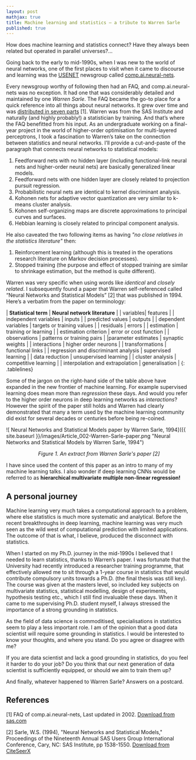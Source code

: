 ```yaml
---
layout: post
mathjax: true
title: Machine learning and statistics – a tribute to Warren Sarle
published: true
---
```

How does machine learning and statistics connect? Have they always been related but operated in parallel universes?...

Going back to the early to mid-1990s, when I was new to the world of neural networks, one of the first places to visit when it came to discourse and learning was the [USENET]( https://en.wikipedia.org/wiki/Usenet)  newsgroup called [comp.ai.neural-nets]( https://groups.google.com/forum/#!forum/comp.ai.neural-nets). 

Every newsgroup worthy of following then had an FAQ, and comp.ai.neural-nets was no exception. It had one that was considerably detailed and maintained by one _Warren Sarle_. The FAQ became the go-to place for a quick reference into all things about neural networks. It grew over time and was [distributed in seven parts]( ftp://ftp.sas.com/pub/neural/FAQ.html) \[1\].
Warren was from the SAS Institute and naturally (and highly probably!) a statistician by training. And that’s where the FAQ benefitted from his input. As an undergraduate working on a final-year project in the world of higher-order optimisation for multi-layered perceptrons, I took a fascination to Warren’s take on the connection between statistics and neural networks. I’ll provide a  cut-and-paste of the paragraph that connects neural networks to statistical models: 
1. Feedforward nets with no hidden layer (including functional-link neural nets and higher-order neural nets) are basically generalized linear models.
2. Feedforward nets with one hidden layer are closely related to projection pursuit regression.
3.	Probabilistic neural nets are identical to kernel discriminant analysis.
4. Kohonen nets for adaptive vector quantization are very similar to k-means cluster analysis.
5. Kohonen self-organizing maps are discrete approximations to principal curves and surfaces.
6. Hebbian learning is closely related to principal component analysis.

He also caveated the two following items as having _"no close relatives in the statistics literature"_ then:
1. Reinforcement learning (although this is treated in the operations research literature on Markov decision processes).
2. Stopped training (the purpose and effect of stopped training are similar to shrinkage estimation, but the method is quite different).

Warren was very specific when using words like _identical_ and _closely related_. I subsequently found a paper that Warren self-referenced called “Neural Networks and Statistical Models” \[2\] that was published in 1994. Here’s a verbatim from the paper on terminology:

<style>
.tablelines table, .tablelines td, .tablelines th {
        border: 1px solid black;
        }
</style>
| **Statistical term** | **Neural network literature** |
| variables| features |
| independent variables | inputs |
| predicted values | outputs |
| dependent variables | targets or training values |
| residuals | errors |
| estimation | training or learning |
| estimation criterion | error or cost function |
| observations | patterns or training pairs |
|parameter estimates | synaptic weights |
| interactions | higher order neurons |
| transformations | functional links |
| regression and discriminant analysis | supervised learning |
| data reduction | unsupervised learning |
| cluster analysis | competitive learning |
| interpolation and extrapolation | generalisation |
{: .tablelines}

Some of the jargon on the right-hand side of the table above have expanded in the new frontier of machine learning. For example supervised learning does mean more than _regression_ these days. And would you refer to the higher order neurons in deep learning networks as _interactions_? However the spirit of the paper still holds and Warren had clearly demonstrated that many a term used by the machine learning community did exist for several decades or centuries before being re-coined. 

![ Neural Networks and Statistical Models paper by Warren Sarle, 1994]({{ site.baseurl }}/images/Article_002-Warren-Sarle-paper.png "Neural Networks and Statistical Models by Warren Sarle, 1994")
<center><i>Figure 1. An extract from Warren Sarle's paper [2]</i></center>

I have since used the content of this paper as an intro to many of my machine learning talks. I also wonder if deep learning CNNs would be referred to as **hierarchical multivariate multiple non-linear regression!**

## A personal journey
Machine learning very much takes a computational approach to a problem, where else statistics is much more systematic and analytical. Before the recent breakthroughs in deep learning, machine learning was very much seen as the wild west of computational prediction with limited applications. The outcome of that is what, I believe, produced the disconnect with statistics.

When I started on my Ph.D. journey in the mid-1990s I believed that I needed to learn statistics, thanks to Warren’s paper. I was fortunate that the University had recently introduced a researcher training programme, that effectively allowed me to sit through a 1-year course in statistics that would contribute compulsory units towards a Ph.D. (the final thesis was still key). The course was given at the masters level, so included key subjects on multivariate statistics, statistical modelling, design of experiments, hypothesis testing etc., which I still find invaluable these days. When it came to me supervising Ph.D. student myself, I always stressed the importance of a strong grounding in statistics.

As the field of data science is commoditised, specialisations in statistics seem to play a less important role. I am of the opinion that a good data scientist will require some grounding in statistics. I would be interested to know your thoughts, and where you stand. Do you agree or disagree with me? 

If you are data scientist and lack a good grounding in statistics, do you feel it harder to do your job? Do you think that our next generation of data scientist is sufficiently equipped, or should we aim to train them up? 

And finally, whatever happened to Warren Sarle? Answers on a postcard.

## References
\[1\] FAQ of comp.ai.neural-nets, Last updated in 2002. [Download from sas.com]( ftp://ftp.sas.com/pub/neural/FAQ.html)

\[2\] Sarle, W.S. (1994), "Neural Networks and Statistical Models," Proceedings of the Nineteenth Annual SAS Users Group International Conference, Cary, NC: SAS Institute, pp 1538-1550. [Download from CiteSeerX]( http://citeseerx.ist.psu.edu/viewdoc/summary?doi=10.1.1.27.699)
